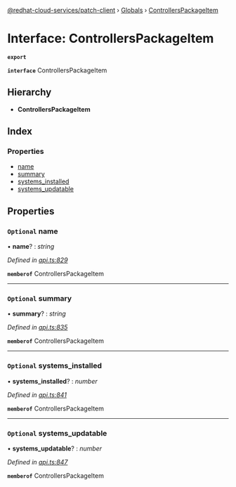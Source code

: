 [@redhat-cloud-services/patch-client](../README.md) › [Globals](../globals.md) › [ControllersPackageItem](controllerspackageitem.md)

# Interface: ControllersPackageItem

**`export`** 

**`interface`** ControllersPackageItem

## Hierarchy

* **ControllersPackageItem**

## Index

### Properties

* [name](controllerspackageitem.md#optional-name)
* [summary](controllerspackageitem.md#optional-summary)
* [systems_installed](controllerspackageitem.md#optional-systems_installed)
* [systems_updatable](controllerspackageitem.md#optional-systems_updatable)

## Properties

### `Optional` name

• **name**? : *string*

*Defined in [api.ts:829](https://github.com/RedHatInsights/javascript-clients/blob/22e0c417/packages/patch/api.ts#L829)*

**`memberof`** ControllersPackageItem

___

### `Optional` summary

• **summary**? : *string*

*Defined in [api.ts:835](https://github.com/RedHatInsights/javascript-clients/blob/22e0c417/packages/patch/api.ts#L835)*

**`memberof`** ControllersPackageItem

___

### `Optional` systems_installed

• **systems_installed**? : *number*

*Defined in [api.ts:841](https://github.com/RedHatInsights/javascript-clients/blob/22e0c417/packages/patch/api.ts#L841)*

**`memberof`** ControllersPackageItem

___

### `Optional` systems_updatable

• **systems_updatable**? : *number*

*Defined in [api.ts:847](https://github.com/RedHatInsights/javascript-clients/blob/22e0c417/packages/patch/api.ts#L847)*

**`memberof`** ControllersPackageItem
